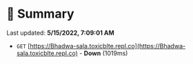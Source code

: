 # 📖 Summary
Last updated: **5/15/2022, 7:09:01 AM**

- `GET` [https://Bhadwa-sala.toxicblte.repl.co](https://Bhadwa-sala.toxicblte.repl.co) - **Down** (1019ms)

